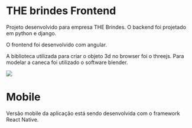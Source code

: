# THE brindes Frontend

Projeto desenvolvido para empresa THE Brindes.
O backend foi projetado em python e django.

O frontend foi desenvolvido com angular.

A biblioteca utilizada para criar o objeto 3d no browser foi o threejs. Para modelar a caneca foi utilizado o software blender.

![](gif_thebrindes_3d.gif)



# Mobile

Versão mobile da aplicação está sendo desenvolvida com o framework React Native.
